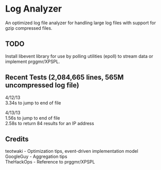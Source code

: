 Log Analyzer
=====
An optimized log file analyzer for handling large log files with support for gzip compressed files.

TODO
-----
Install libevent library for use by polling utilities (epoll) to stream data or implement prggmr/XPSPL.

Recent Tests (2,084,665 lines, 565M uncompressed log file)
-----
4/12/13  
3.34s to jump to end of file
  
4/13/13  
1.56s to jump to end of file  
2.58s to return 84 results for an IP address

Credits
-----
teotwaki - Optimization tips, event-driven implementation model  
GoogleGuy - Aggregation tips  
TheHackOps - Reference to prggmr/XPSPL
